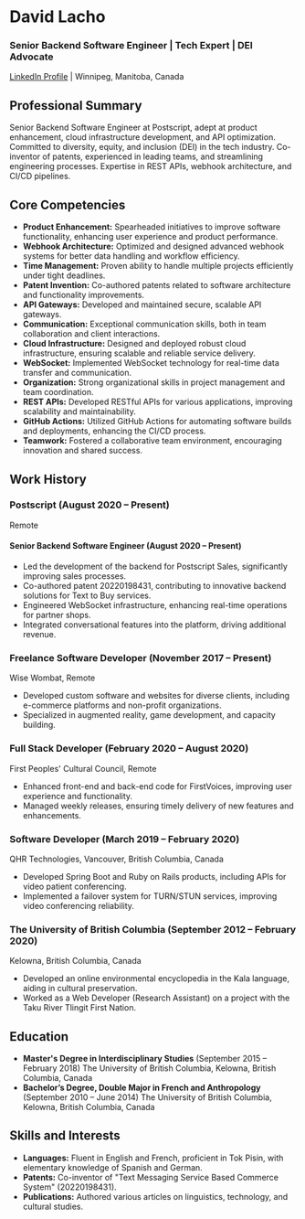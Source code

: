 # David Lacho
### Senior Backend Software Engineer | Tech Expert | DEI Advocate
[LinkedIn Profile](www.linkedin.com/in/david-lacho) | Winnipeg, Manitoba, Canada

## Professional Summary
Senior Backend Software Engineer at Postscript, adept at product enhancement, cloud infrastructure development, and API optimization. Committed to diversity, equity, and inclusion (DEI) in the tech industry. Co-inventor of patents, experienced in leading teams, and streamlining engineering processes. Expertise in REST APIs, webhook architecture, and CI/CD pipelines.

## Core Competencies
- **Product Enhancement:** Spearheaded initiatives to improve software functionality, enhancing user experience and product performance.
- **Webhook Architecture:** Optimized and designed advanced webhook systems for better data handling and workflow efficiency.
- **Time Management:** Proven ability to handle multiple projects efficiently under tight deadlines.
- **Patent Invention:** Co-authored patents related to software architecture and functionality improvements.
- **API Gateways:** Developed and maintained secure, scalable API gateways.
- **Communication:** Exceptional communication skills, both in team collaboration and client interactions.
- **Cloud Infrastructure:** Designed and deployed robust cloud infrastructure, ensuring scalable and reliable service delivery.
- **WebSocket:** Implemented WebSocket technology for real-time data transfer and communication.
- **Organization:** Strong organizational skills in project management and team coordination.
- **REST APIs:** Developed RESTful APIs for various applications, improving scalability and maintainability.
- **GitHub Actions:** Utilized GitHub Actions for automating software builds and deployments, enhancing the CI/CD process.
- **Teamwork:** Fostered a collaborative team environment, encouraging innovation and shared success.

## Work History
### Postscript (August 2020 – Present)
Remote
#### Senior Backend Software Engineer (August 2020 – Present)
- Led the development of the backend for Postscript Sales, significantly improving sales processes.
- Co-authored patent 20220198431, contributing to innovative backend solutions for Text to Buy services.
- Engineered WebSocket infrastructure, enhancing real-time operations for partner shops.
- Integrated conversational features into the platform, driving additional revenue.

### Freelance Software Developer (November 2017 – Present)
Wise Wombat, Remote
- Developed custom software and websites for diverse clients, including e-commerce platforms and non-profit organizations.
- Specialized in augmented reality, game development, and capacity building.

### Full Stack Developer (February 2020 – August 2020)
First Peoples' Cultural Council, Remote
- Enhanced front-end and back-end code for FirstVoices, improving user experience and functionality.
- Managed weekly releases, ensuring timely delivery of new features and enhancements.

### Software Developer (March 2019 – February 2020)
QHR Technologies, Vancouver, British Columbia, Canada
- Developed Spring Boot and Ruby on Rails products, including APIs for video patient conferencing.
- Implemented a failover system for TURN/STUN services, improving video conferencing reliability.

### The University of British Columbia (September 2012 – February 2020)
Kelowna, British Columbia, Canada
- Developed an online environmental encyclopedia in the Kala language, aiding in cultural preservation.
- Worked as a Web Developer (Research Assistant) on a project with the Taku River Tlingit First Nation.

## Education
- **Master's Degree in Interdisciplinary Studies** (September 2015 – February 2018)
  The University of British Columbia, Kelowna, British Columbia, Canada
- **Bachelor’s Degree, Double Major in French and Anthropology** (September 2010 – June 2014)
  The University of British Columbia, Kelowna, British Columbia, Canada

## Skills and Interests
- **Languages:** Fluent in English and French, proficient in Tok Pisin, with elementary knowledge of Spanish and German.
- **Patents:** Co-inventor of "Text Messaging Service Based Commerce System" (20220198431).
- **Publications:** Authored various articles on linguistics, technology, and cultural studies.
